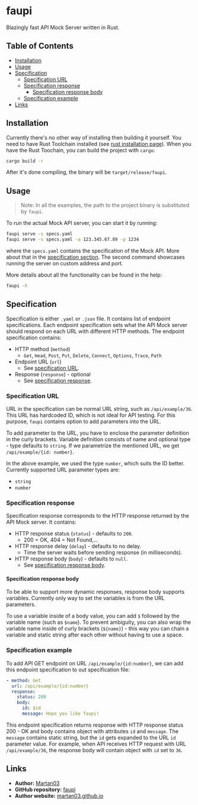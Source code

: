 # faupi

Blazingly fast API Mock Server written in Rust.

## Table of Contents
- [Installation](#installation)
- [Usage](#usage)
- [Specification](#specification)
    - [Specification URL](#specification-url)
    - [Specification response](#specification-response)
        - [Specification response body](#specification-response-body)
    - [Specification example](#specification-example)
- [Links](#links)

## Installation

Currently there's no other way of installing then building it yourself. You need
to have Rust Toolchain installed (see
[rust installation page](https://www.rust-lang.org/tools/install)). When you
have the Rust Toochain, you can build the project with `cargo`:
```bash
cargo build -r
```

After it's done compiling, the binary will be `target/release/faupi`.

## Usage

> Note: In all the examples, the path to the project binary is substituted by 
> `faupi`.

To run the actual Mock API server, you can start it by running:
```bash
faupi serve -s specs.yaml
faupi serve -s specs.yaml -a 123.345.67.89 -p 1234
```

where the `specs.yaml` contains the specification of the Mock API. More about
that in the [specification section](#specification). The second command 
showcases running the server on custom address and port.

More details about all the functionality can be found in the help:
```bash
faupi -h
```

## Specification

Specification is either `.yaml` or `.json` file. It contains list of endpoint
specifications. Each endpoint specification sets what the API Mock server
should respond on each URL with different HTTP methods. The endpoint specification contains:
- HTTP method (`method`)
    - `Get`, `Head`, `Post`, `Put`, `Delete`, `Connect`, `Options`, `Trace`, 
    `Path`
- Endpoint URL (`url`)
    - See [specification URL](#specification-url).
- Response (`response`) - optional
    - See [specification response](#specification-response).

### Specification URL

URL in the specification can be normal URL string, such as `/api/example/36`.
This URL has hardcoded ID, which is not ideal for API testing. For this purpose,
`faupi` contains option to add parameters into the URL.

To add parameter to the URL, you have to enclose the parameter definition in the
curly brackets. Variable definition consists of name and optional type - type
defaults to `string`. If we parametrize the mentioned URL, we get 
`/api/example/{id: number}`.

In the above example, we used the type `number`, which suits the ID better.
Currently supported URL parameter types are:
- `string`
- `number`

### Specification response

Specification response corresponds to the HTTP response returned by the API
Mock server. It contains:
- HTTP response status (`status`) - defaults to `200`.
    - 200 = OK, 404 = Not Found,...
- HTTP response delay (`delay`) - defaults to no delay.
    - Time the server waits before sending response (in milliseconds).
- HTTP response body (`body`) - defaults to `null`.
    - See [specification response body](#specification-response-body).

#### Specification response body

To be able to support more dynamic responses, response body supports variables.
Currently only way to set the variables is from the URL parameters. 

To use a variable inside of a body value, you can add `$` followed by the
variable name (such as `$name`). To prevent ambiguity, you can also wrap the
variable name inside of curly brackets (`${name}`) - this way you can chain
a variable and static string after each other without having to use a space.

### Specification example 
To add API GET endpoint on URL `/api/example/{id:number}`, we can add this
endpoint specification to out specification file:
```yaml
- method: Get
  url: /api/example/{id:number}
  response:
    status: 200
    body:
      id: $id
      message: Hope you like faupi!
```

This endpoint specification returns response with HTTP response status 200 - OK
and body contains object with attributes `id` and `message`. The `message`
contains static string, but the `id` gets expanded to the URL `id` parameter 
value. For example, when API receives HTTP request with URL `/api/example/36`,
the response body will contain object with `id` set to `36`.

## Links

- **Author:** [Martan03](https://github.com/Martan03)
- **GitHub repository:** [faupi](https://github.com/Martan03/faupi)
- **Author website:** [martan03.github.io](https://martan03.github.io)
